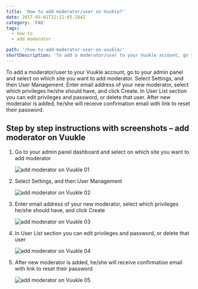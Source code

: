 ```yaml
---
title: 'How to add moderator/user on Vuukle?'
date: 2017-05-01T22:12:03.284Z
category: 'FAQ'
tags:
  - how to
  - add moderator

path: '/how-to-add-moderator-user-on-vuukle/'
shortDescription: 'To add a moderator/user to your Vuukle account, go to your admin panel and select on which site you want to add moderator. Select Settings, and then User Management.'
---
```


To add a moderator/user to your Vuukle account, go to your admin panel and select on which site you want to add moderator. Select Settings, and then User Management. Enter email address of your new moderator, select which privileges he/she should have, and click Create. In User List section you can edit privileges and password, or delete that user. After new moderator is added, he/she will receive confirmation email with link to reset their password.

## Step by step instructions with screenshots – add moderator on Vuukle

1. Go to your admin panel dashboard and select on which site you want to add moderator

   ![add moderator on Vuukle 01](/img/how-to-add-moderator-user-on-vuukle-img-1.png)

2. Select Settings, and then User Management

   ![add moderator on Vuukle 02](/img/how-to-add-moderator-user-on-vuukle-img-2.png)

3. Enter email address of your new moderator, select which privileges he/she should have, and click Create

   ![add moderator on Vuukle 03](/img/how-to-add-moderator-user-on-vuukle-img-3.png)

4. In User List section you can edit privileges and password, or delete that user

   ![add moderator on Vuukle 04](/img/how-to-add-moderator-user-on-vuukle-img-4.png)

5. After new moderator is added, he/she will receive confirmation email with link to reset their password

   ![add moderator on Vuukle 05](/img/how-to-add-moderator-user-on-vuukle-img-5.png)

